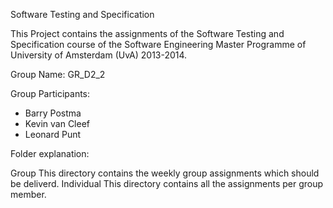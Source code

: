 Software Testing and Specification 

This Project contains the assignments of the Software Testing and Specification course of the Software Engineering Master Programme of University of Amsterdam (UvA) 2013-2014.

Group Name: GR_D2_2

Group Participants:
- Barry Postma
- Kevin van Cleef
- Leonard Punt

Folder explanation:

Group 		This directory contains the weekly group assignments which should be 				deliverd.
Individual 	This directory contains all the assignments per group member.

